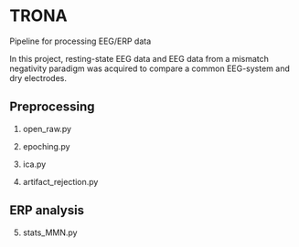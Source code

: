 # TRONA
 Pipeline for processing EEG/ERP data

 In this project, resting-state EEG data and EEG data from a mismatch negativity paradigm was acquired to compare a common EEG-system and dry electrodes.

 ## Preprocessing
 1. open_raw.py

 2. epoching.py

 3. ica.py

 4. artifact_rejection.py

## ERP analysis

 5. stats_MMN.py
